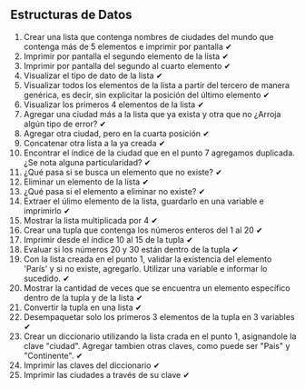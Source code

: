 ## Estructuras de Datos

1) Crear una lista que contenga nombres de ciudades del mundo que contenga más de 5 elementos e imprimir por pantalla
    ✔
2) Imprimir por pantalla el segundo elemento de la lista
    ✔
3) Imprimir por pantalla del segundo al cuarto elemento
    ✔
4) Visualizar el tipo de dato de la lista
    ✔
5) Visualizar todos los elementos de la lista a partir del tercero de manera genérica, es decir, sin explicitar la posición del último elemento
    ✔
6) Visualizar los primeros 4 elementos de la lista
    ✔
7) Agregar una ciudad más a la lista que ya exista y otra que no ¿Arroja algún tipo de error?
    ✔
8) Agregar otra ciudad, pero en la cuarta posición
    ✔
9) Concatenar otra lista a la ya creada
    ✔
10) Encontrar el índice de la ciudad que en el punto 7 agregamos duplicada. ¿Se nota alguna particularidad?
    ✔
11) ¿Qué pasa si se busca un elemento que no existe?
    ✔
12) Eliminar un elemento de la lista
    ✔
13) ¿Qué pasa si el elemento a eliminar no existe?
    ✔
14) Extraer el úlimo elemento de la lista, guardarlo en una variable e imprimirlo
    ✔
15) Mostrar la lista multiplicada por 4
    ✔
16) Crear una tupla que contenga los números enteros del 1 al 20
    ✔
17) Imprimir desde el índice 10 al 15 de la tupla
    ✔
18) Evaluar si los números 20 y 30 están dentro de la tupla
    ✔
19) Con la lista creada en el punto 1, validar la existencia del elemento 'París' y si no existe, agregarlo. Utilizar una variable e informar lo sucedido.
    ✔
20) Mostrar la cantidad de veces que se encuentra un elemento específico dentro de la tupla y de la lista
    ✔
21) Convertir la tupla en una lista
    ✔
22) Desempaquetar solo los primeros 3 elementos de la tupla en 3 variables
    ✔
23) Crear un diccionario utilizando la lista crada en el punto 1, asignandole la clave "ciudad". Agregar tambien otras claves, como puede ser "Pais" y "Continente".
    ✔
24) Imprimir las claves del diccionario
    ✔
25) Imprimir las ciudades a través de su clave
    ✔